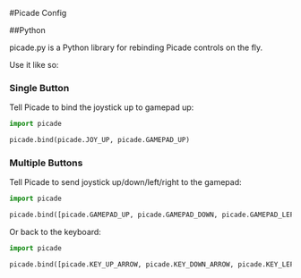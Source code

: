 #Picade Config

##Python

picade.py is a Python library for rebinding Picade controls on the fly.

Use it like so:


### Single Button

Tell Picade to bind the joystick up to gamepad up:

```python
import picade

picade.bind(picade.JOY_UP, picade.GAMEPAD_UP)
```

### Multiple Buttons

Tell Picade to send joystick up/down/left/right to the gamepad:


```python
import picade

picade.bind([picade.GAMEPAD_UP, picade.GAMEPAD_DOWN, picade.GAMEPAD_LEFT, picade.GAMEPAD_RIGHT])
```

Or back to the keyboard:

```python
import picade

picade.bind([picade.KEY_UP_ARROW, picade.KEY_DOWN_ARROW, picade.KEY_LEFT_ARROW, picade.KEY_RIGHT_ARROW])
```
